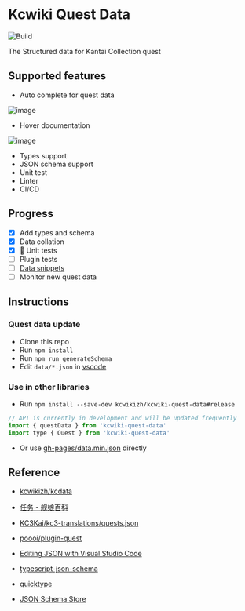 # Kcwiki Quest Data

![Build](https://github.com/kcwikizh/kcwiki-quest-data/workflows/Build%20and%20deploy/badge.svg)

The Structured data for Kantai Collection quest

## Supported features

- Auto complete for quest data

![image](https://user-images.githubusercontent.com/18554747/79259047-08d52700-7ec7-11ea-8a0c-729392866905.png)

- Hover documentation

![image](https://user-images.githubusercontent.com/18554747/79258575-4c7b6100-7ec6-11ea-880f-48ce728e6063.png)

- Types support
- JSON schema support
- Unit test
- Linter
- CI/CD

## Progress

- [x] Add types and schema
- [x] Data collation
- [x] 🚧 Unit tests
- [ ] Plugin tests
- [ ] [Data snippets](https://code.visualstudio.com/docs/languages/json#_define-snippets-in-json-schemas)
- [ ] Monitor new quest data

## Instructions

### Quest data update

- Clone this repo
- Run `npm install`
- Run `npm run generateSchema`
- Edit `data/*.json` in [vscode](https://code.visualstudio.com/)

### Use in other libraries

- Run `npm install --save-dev kcwikizh/kcwiki-quest-data#release`

```js
// API is currently in development and will be updated frequently
import { questData } from 'kcwiki-quest-data'
import type { Quest } from 'kcwiki-quest-data'
```

- Or use [gh-pages/data.min.json](https://github.com/kcwikizh/kcwiki-quest-data/tree/gh-pages) directly

## Reference

- [kcwikizh/kcdata](https://github.com/kcwikizh/kcdata)
- [任务 - 舰娘百科](https://zh.kcwiki.org/wiki/%E4%BB%BB%E5%8A%A1)
- [KC3Kai/kc3-translations/quests.json](https://github.com/KC3Kai/kc3-translations/blob/master/data/jp/quests.json)
- [poooi/plugin-quest](https://github.com/poooi/plugin-quest)

- [Editing JSON with Visual Studio Code](https://code.visualstudio.com/docs/languages/json)
- [typescript-json-schema](https://github.com/YousefED/typescript-json-schema)
- [quicktype](https://github.com/quicktype/quicktype)
- [JSON Schema Store](http://schemastore.org/json/)
